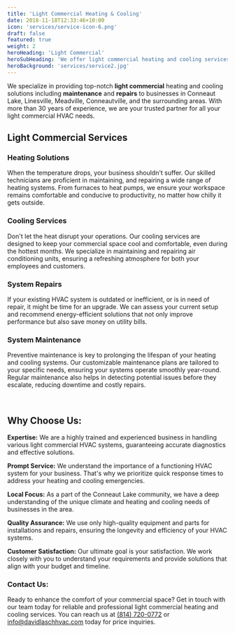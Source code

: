 ```yaml
---
title: 'Light Commercial Heating & Cooling'
date: 2018-11-18T12:33:46+10:00
icon: 'services/service-icon-6.png'
draft: false
featured: true
weight: 2
heroHeading: 'Light Commercial'
heroSubHeading: 'We offer light commercial heating and cooling services for businesses in and around the Conneaut Lake, Linesville, Meadville, Conneautville, and surrounding areas.'
heroBackground: 'services/service2.jpg'
---
```


We specialize in providing top-notch **light commercial** heating and cooling solutions including **maintenance** and **repairs** to businesses in Conneaut Lake, Linesville, Meadville, Conneautville, and the surrounding areas. With more than 30 years of experience, we are your trusted partner for all your light commercial HVAC needs.

## Light Commercial Services

### Heating Solutions
When the temperature drops, your business shouldn't suffer. Our skilled technicians are proficient in maintaining, and repairing a wide range of heating systems. From furnaces to heat pumps, we ensure your workspace remains comfortable and conducive to productivity, no matter how chilly it gets outside.

### Cooling Services
Don't let the heat disrupt your operations. Our cooling services are designed to keep your commercial space cool and comfortable, even during the hottest months. We specialize in maintaining and repairing air conditioning units, ensuring a refreshing atmosphere for both your employees and customers.

### System Repairs
If your existing HVAC system is outdated or inefficient, or is in need of repair, it might be time for an upgrade. We can assess your current setup and recommend energy-efficient solutions that not only improve performance but also save money on utility bills.

### System Maintenance
Preventive maintenance is key to prolonging the lifespan of your heating and cooling systems. Our customizable maintenance plans are tailored to your specific needs, ensuring your systems operate smoothly year-round. Regular maintenance also helps in detecting potential issues before they escalate, reducing downtime and costly repairs.

<br/>

## Why Choose Us:
**Expertise:** We are a highly trained and experienced business in handling various light commercial HVAC systems, guaranteeing accurate diagnostics and effective solutions.

**Prompt Service:** We understand the importance of a functioning HVAC system for your business. That's why we prioritize quick response times to address your heating and cooling emergencies.

**Local Focus:** As a part of the Conneaut Lake community, we have a deep understanding of the unique climate and heating and cooling needs of businesses in the area.

**Quality Assurance:** We use only high-quality equipment and parts for installations and repairs, ensuring the longevity and efficiency of your HVAC systems.

**Customer Satisfaction:** Our ultimate goal is your satisfaction. We work closely with you to understand your requirements and provide solutions that align with your budget and timeline.


### Contact Us:
Ready to enhance the comfort of your commercial space? Get in touch with our team today for reliable and professional light commercial heating and cooling services. You can reach us at <a href="tel:+18147200772">(814) 720-0772</a> or [info@davidlaschhvac.com](mailto:info@davidlaschhvac.com) today for price inquiries.




